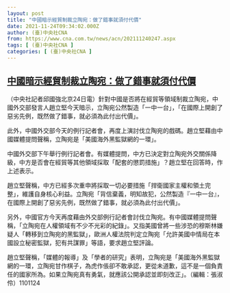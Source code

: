 ```yaml
---
layout: post
title: "中國暗示經貿制裁立陶宛：做了錯事就須付代價"
date: 2021-11-24T09:34:02.000Z
author: (臺)中央社CNA
from: https://www.cna.com.tw/news/acn/202111240247.aspx
tags: [ (臺)中央社CNA ]
categories: [ (臺)中央社CNA ]
---
```

<!--1637746442000-->
[中國暗示經貿制裁立陶宛：做了錯事就須付代價](https://www.cna.com.tw/news/acn/202111240247.aspx)
------

<div>
<div></div><div><p>（中央社記者邱國強北京24日電）針對中國是否將在經貿等領域制裁立陶宛，中國外交部發言人趙立堅今天暗示，立陶宛公然製造「一中一台」，「在國際上開創了惡劣先例，既然做了錯事，就必須為此付出代價」。</p><p>此外，中國外交部今天的例行記者會，再度上演討伐立陶宛的戲碼。趙立堅藉由中國媒體提問聲稱，立陶宛是「美國海外黑監獄網的一環」。</p><p>中國外交部下午舉行例行記者會。有媒體提問，中方已決定對立陶宛外交關係降級，中方是否會在經貿等其他領域採取「配套的懲罰措施」？趙立堅在回答時，作上述表示。</p><p>趙立堅聲稱，中方已經多次重申將採取一切必要措施「捍衛國家主權和領土完整」，維護自身核心利益。立陶宛「背信棄義，明知故犯，公然製造『一中一台』，在國際上開創了惡劣先例，既然做了錯事，就必須為此付出代價」。</p><p>另外，中國官方今天再度藉由外交部例行記者會討伐立陶宛。有中國媒體提問聲稱，「立陶宛在人權領域有不少不光彩的紀錄」。又指美國曾將一些涉恐的穆斯林嫌疑人「轉移到立陶宛的黑監獄」，歐洲人權法院判定立陶宛「允許美國中情局在本國設立秘密監獄，犯有共謀罪」等語，要求趙立堅評論。</p><p>趙立堅聲稱，「媒體的報導」及「學者的研究」表明，立陶宛是「美國海外黑監獄網的一環，立陶宛甘作棋子，為虎作倀卻不敢承認，更從未道歉，這不是一個負責任的國家所為。如果立陶宛真有勇氣，就應該公開承認並即刻改正」。（編輯：張淑伶）1101124</p></div>
</div>
